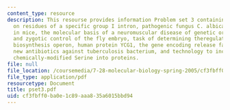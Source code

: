 ```yaml
---
content_type: resource
description: This resourse provides information Problem set 3 containing 10 question
  on residues of a specific group I intron, pathogenic fungus C. albicans, eye development
  in mice, the molecular basis of a neuromuscular disease of genetic origin, maternal
  and zygotic control of the fly embryo, task of determining theregulation of lysine
  biosynthesis operon, human protein YCG1, the gene encoding release factor 3, identifying
  new antibiotics against tuberculosis bacterium, and technology to incorporate a
  chemically-modified Serine into proteins.
file: null
file_location: /coursemedia/7-28-molecular-biology-spring-2005/cf3fbff0ba0e1c89aaa835a6015bbd94_pset3.pdf
file_type: application/pdf
resourcetype: Document
title: pset3.pdf
uid: cf3fbff0-ba0e-1c89-aaa8-35a6015bbd94
---
```

